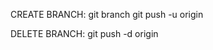 CREATE BRANCH: 	git branch <name>
			git push -u origin <name>

DELETE BRANCH: git push -d origin <name>
